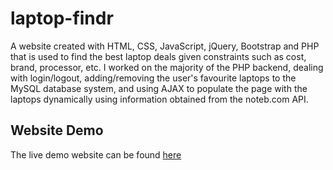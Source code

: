 # laptop-findr
A website created with HTML, CSS, JavaScript, jQuery, Bootstrap and PHP that is used to find the best laptop deals given constraints such as cost, brand, processor, etc.  I worked on the majority of the PHP backend, dealing with login/logout, adding/removing the user's favourite laptops to the MySQL database system, and using AJAX to populate the page with the laptops dynamically using information obtained from the noteb.com API.

## Website Demo
The live demo website can be found [here](https://patel1ik.myweb.cs.uwindsor.ca/Final/public_html/index.php)
